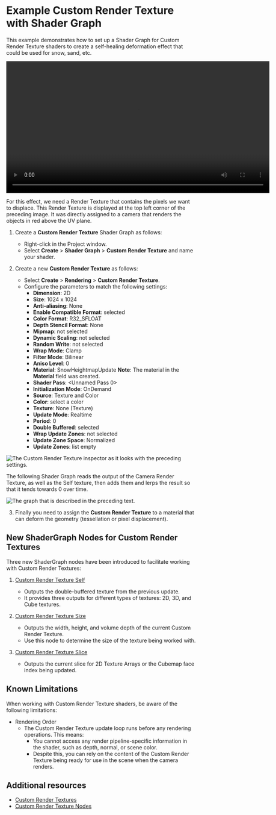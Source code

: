 # Example Custom Render Texture with Shader Graph

This example demonstrates how to set up a Shader Graph for Custom Render Texture shaders to create a self-healing deformation effect that could be used for snow, sand, etc.

<video src="Images/CustomRenderTexture-Animation.mp4" title="A grid with various cells labeled with letter-number pairs (for example, A0, B1, G2, and so on), accompanied by arrows. Each cell is a different color. In the upper-left corner, there’s a black square with two red spots, one square and the other circular. The square remains stationary, while the circular spot traces a curve. In the upper-right corner, a black square contains the same glowing red spots, with the circular spot leaving a fading trail as it describes a curve. Above the grid, a cube corresponding to the square floats and leaves a hollow imprint behind, as if the grid were a mattress pressed by a heavy object. A red sphere traces the same curve as the circular spot, creating a furrow in the grid. The grid gradually recovers its original shape, and the furrow disappears." width="700" height="auto" autoplay="true" loop="true" controls></video>



For this effect, we need a Render Texture that contains the pixels we want to displace. This Render Texture is displayed at the top left corner of the preceding image. It was directly assigned to a camera that renders the objects in red above the UV plane.

1. Create a **Custom Render Texture** Shader Graph as follows:
   - Right-click in the Project window.
   - Select **Create** > **Shader Graph** > **Custom Render Texture** and name your shader.

2. Create a new **Custom Render Texture** as follows: 
    - Select **Create** > **Rendering** > **Custom Render Texture**. 
    - Configure the parameters to match the following settings:
      - **Dimension**: 2D
      - **Size**: 1024 x 1024
      - **Anti-aliasing**: None
      - **Enable Compatible Format**: selected
      - **Color Format**: R32_SFLOAT
      - **Depth Stencil Format**: None
      - **Mipmap**: not selected
      - **Dynamic Scaling**: not selected
      - **Random Write**: not selected
      - **Wrap Mode**: Clamp
      - **Filter Mode**: Bilinear
      - **Aniso Level**: 0
      - **Material**: SnowHeightmapUpdate
    **Note**: The material in the **Material** field was created.
      - **Shader Pass**: <Unnamed Pass 0>
      - **Initialization Mode**: OnDemand
      - **Source**: Texture and Color
      - **Color**: select a color
      - **Texture**: None (Texture)
      - **Update Mode**: Realtime
      - **Period**: 0
      - **Double Buffered**: selected
      - **Wrap Update Zones**: not selected
      - **Update Zone Space**: Normalized
      - **Update Zones**: list empty

![The Custom Render Texture inspector as it looks with the preceding settings.](images/CustomRenderTextureInspector.png)

The following Shader Graph reads the output of the Camera Render Texture, as well as the Self texture, then adds them and lerps the result so that it tends towards 0 over time. 

![The graph that is described in the preceding text.](images/CustomRenderTextureShaderGraph.png)

3. Finally you need to assign the **Custom Render Texture** to a material that can deform the geometry (tessellation or pixel displacement).

## New ShaderGraph Nodes for Custom Render Textures

Three new ShaderGraph nodes have been introduced to facilitate working with Custom Render Textures:

1. [Custom Render Texture Self](Custom-Texture-Self)
   - Outputs the double-buffered texture from the previous update.
   - It provides three outputs for different types of textures: 2D, 3D, and Cube textures.

2. [Custom Render Texture Size](Custom-Texture-Size)
   - Outputs the width, height, and volume depth of the current Custom Render Texture.
   - Use this node to determine the size of the texture being worked with.

3. [Custom Render Texture Slice](Custom-Texture-Slice)
   - Outputs the current slice for 2D Texture Arrays or the Cubemap face index being updated.

## Known Limitations

When working with Custom Render Texture shaders, be aware of the following limitations:

* Rendering Order
   - The Custom Render Texture update loop runs before any rendering operations. This means:
      - You cannot access any render pipeline-specific information in the shader, such as depth, normal, or scene color.
      - Despite this, you can rely on the content of the Custom Render Texture being ready for use in the scene when the camera renders.

## Additional resources
- [Custom Render Textures](https://docs.unity3d.com/Manual/class-CustomRenderTexture.html)
- [Custom Render Texture Nodes](Custom-Render-Texture-Nodes.md)
